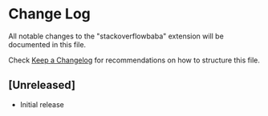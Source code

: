 # Change Log

All notable changes to the "stackoverflowbaba" extension will be documented in this file.

Check [Keep a Changelog](http://keepachangelog.com/) for recommendations on how to structure this file.

## [Unreleased]

- Initial release